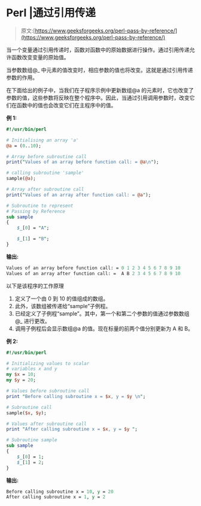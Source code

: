 # Perl |通过引用传递

> 原文:[https://www.geeksforgeeks.org/perl-pass-by-reference/](https://www.geeksforgeeks.org/perl-pass-by-reference/)

当一个变量通过引用传递时，函数对函数中的原始数据进行操作。通过引用传递允许函数改变变量的原始值。

当参数数组@_ 中元素的值改变时，相应参数的值也将改变。这就是通过引用传递参数的作用。

在下面给出的例子中，当我们在子程序示例中更新数组@a 的元素时，它也改变了参数的值，这些参数将反映在整个程序中。因此，当通过引用调用参数时，改变它们在函数中的值也会改变它们在主程序中的值。

**例 1:**

```perl
#!/usr/bin/perl

# Initialising an array 'a' 
@a = (0..10); 

# Array before subroutine call
print("Values of an array before function call: = @a\n");

# calling subroutine 'sample'
sample(@a);

# Array after subroutine call
print("Values of an array after function call: = @a");

# Subroutine to represent 
# Passing by Reference
sub sample
{ 
    $_[0] = "A";

    $_[1] = "B";
}
```

**输出:**

```perl
Values of an array before function call: = 0 1 2 3 4 5 6 7 8 9 10
Values of an array after function call: =  A B 2 3 4 5 6 7 8 9 10

```

以下是该程序的工作原理

1.  定义了一个由 0 到 10 的值组成的数组。
2.  此外，该数组被传递给“sample”子例程。
3.  已经定义了子例程“sample”。其中，第一个和第二个参数的值通过参数数组@_ 进行更改。
4.  调用子例程后会显示数组@a 的值。现在标量的前两个值分别更新为 A 和 B。

**例 2:**

```perl
#!/usr/bin/perl

# Initializing values to scalar
# variables x and y
my $x = 10;
my $y = 20;

# Values before subroutine call
print "Before calling subroutine x = $x, y = $y \n";

# Subroutine call
sample($x, $y);

# Values after subroutine call
print "After calling subroutine x = $x, y = $y ";

# Subroutine sample 
sub sample
{
    $_[0] = 1;
    $_[1] = 2;
}
```

**输出:**

```perl
Before calling subroutine x = 10, y = 20 
After calling subroutine x = 1, y = 2 

```